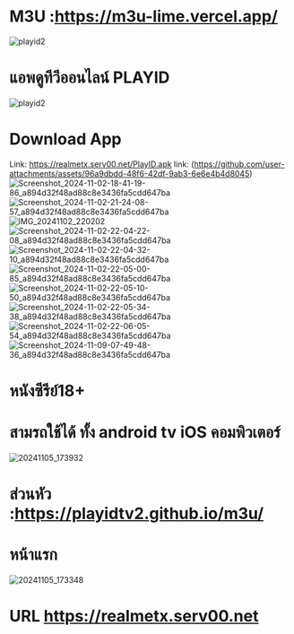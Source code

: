 # M3U :https://m3u-lime.vercel.app/
![playid2](https://github.com/user-attachments/assets/c7b31faf-1e86-4dec-8c06-2d59ad2e3cdb)

# แอพดูทีวีออนไลน์ PLAYID
![playid2](https://github.com/user-attachments/assets/32e5f016-ff69-481d-bf85-0256061a6bae)
# Download App
Link: https://realmetx.serv00.net/PlayID.apk
link:
(https://github.com/user-attachments/assets/96a9dbdd-48f6-42df-9ab3-6e6e4b4d8045)
![Screenshot_2024-11-02-18-41-19-86_a894d32f48ad88c8e3436fa5cdd647ba](https://github.com/user-attachments/assets/63a4e750-0cc5-4c78-93de-29a8085a75a9)
![Screenshot_2024-11-02-21-24-08-57_a894d32f48ad88c8e3436fa5cdd647ba](https://github.com/user-attachments/assets/dced0d1e-3a02-4bd9-87ab-1a55f05e1182)
![IMG_20241102_220202](https://github.com/user-attachments/assets/053f565d-dad8-4b93-a09b-cc6b9f02825c)
![Screenshot_2024-11-02-22-04-22-08_a894d32f48ad88c8e3436fa5cdd647ba](https://github.com/user-attachments/assets/eb4f10e0-c14d-461a-b84a-631ce602cd9d)
![Screenshot_2024-11-02-22-04-32-10_a894d32f48ad88c8e3436fa5cdd647ba](https://github.com/user-attachments/assets/9652ea19-e077-432c-b7f3-f8bb3feff678)
![Screenshot_2024-11-02-22-05-00-85_a894d32f48ad88c8e3436fa5cdd647ba](https://github.com/user-attachments/assets/7537366a-b7b6-48bc-8d7b-a1843ad74dee)
![Screenshot_2024-11-02-22-05-10-50_a894d32f48ad88c8e3436fa5cdd647ba](https://github.com/user-attachments/assets/599f33c9-8e86-4233-b15c-f144cc13435d)
![Screenshot_2024-11-02-22-05-34-38_a894d32f48ad88c8e3436fa5cdd647ba](https://github.com/user-attachments/assets/bae636fa-927a-42bc-b1f0-69ad32e34caa)
![Screenshot_2024-11-02-22-06-05-54_a894d32f48ad88c8e3436fa5cdd647ba](https://github.com/user-attachments/assets/fa5f932b-6bcb-4f5c-afb4-c757dc6a80df)
![Screenshot_2024-11-09-07-49-48-36_a894d32f48ad88c8e3436fa5cdd647ba](https://github.com/user-attachments/assets/7a19811c-d945-40c3-9900-37845606a30d)

# หนังซีรีย์18+ 
# สามรถใช้ได้ ทั้ง android tv iOS คอมพิวเตอร์
![20241105_173932](https://github.com/user-attachments/assets/4e747e05-06a2-4d84-a73a-e07ce3552d50)

# ส่วนหัว :https://playidtv2.github.io/m3u/

# หน้าแรก 
![20241105_173348](https://github.com/user-attachments/assets/e6815815-ce04-4aee-b59a-a93df65119f4)


# URL https://realmetx.serv00.net


